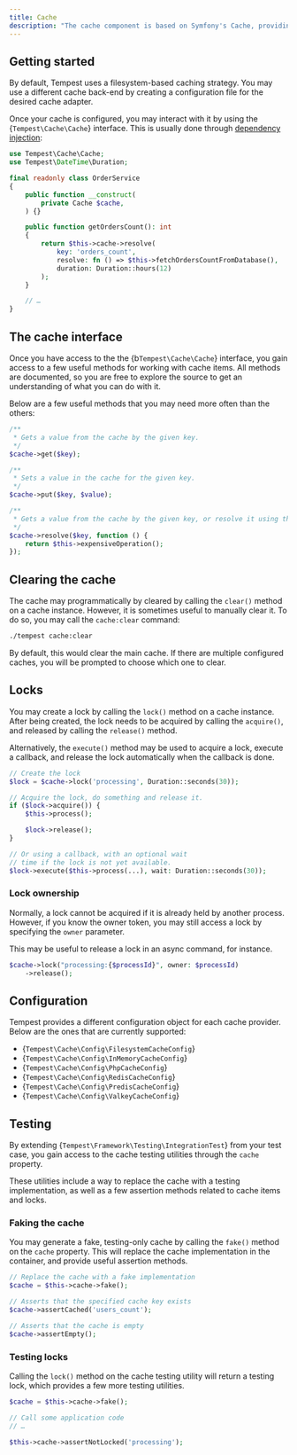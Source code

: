 ```yaml
---
title: Cache
description: "The cache component is based on Symfony's Cache, providing access to many different adapters through a convenient, simple interface."
---
```


## Getting started

By default, Tempest uses a filesystem-based caching strategy. You may use a different cache back-end by creating a configuration file for the desired cache adapter.

<!-- For instance, you may use Redis as your cache back-end by creating a `cache.config.php` file returning an instance of {b`Tempest\Cache\Config\RedisCacheConfig`}:

```php src/cache.config.php
return new RedisCacheConfig(
    host: env('REDIS_HOST', default: '127.0.0.1'),
    port: env('REDIS_PORT', default: 6379),
    username: env('REDIS_USERNAME'),
    password: env('REDIS_PASSWORD'),
);
```

In this example, the Redis credentials are specified in the `.env`, so a different bucket and credentials can be configured depending on the environment. Of course, you may use different, more specific environment variables if needed. -->

Once your cache is configured, you may interact with it by using the {`Tempest\Cache\Cache`} interface. This is usually done through [dependency injection](../1-essentials/05-container.md#injecting-dependencies):

```php src/OrderService.php
use Tempest\Cache\Cache;
use Tempest\DateTime\Duration;

final readonly class OrderService
{
    public function __construct(
        private Cache $cache,
    ) {}

    public function getOrdersCount(): int
    {
        return $this->cache->resolve(
            key: 'orders_count',
            resolve: fn () => $this->fetchOrdersCountFromDatabase(),
            duration: Duration::hours(12)
        );
    }

    // …
}
```

## The cache interface

Once you have access to the the {b`Tempest\Cache\Cache`} interface, you gain access to a few useful methods for working with cache items. All methods are documented, so you are free to explore the source to get an understanding of what you can do with it.

Below are a few useful methods that you may need more often than the others:

```php
/**
 * Gets a value from the cache by the given key.
 */
$cache->get($key);

/**
 * Sets a value in the cache for the given key.
 */
$cache->put($key, $value);

/**
 * Gets a value from the cache by the given key, or resolve it using the given callback.
 */
$cache->resolve($key, function () {
    return $this->expensiveOperation();
});
```

## Clearing the cache

The cache may programmatically by cleared by calling the `clear()` method on a cache instance. However, it is sometimes useful to manually clear it. To do so, you may call the `cache:clear` command:

```sh
./tempest cache:clear
```

By default, this would clear the main cache. If there are multiple configured caches, you will be prompted to choose which one to clear.

## Locks

You may create a lock by calling the `lock()` method on a cache instance. After being created, the lock needs to be acquired by calling the `acquire()`, and released by calling the `release()` method.

Alternatively, the `execute()` method may be used to acquire a lock, execute a callback, and release the lock automatically when the callback is done.

```php
// Create the lock
$lock = $cache->lock('processing', Duration::seconds(30));

// Acquire the lock, do something and release it.
if ($lock->acquire()) {
    $this->process();

    $lock->release();
}

// Or using a callback, with an optional wait
// time if the lock is not yet available.
$lock->execute($this->process(...), wait: Duration::seconds(30));
```

### Lock ownership

Normally, a lock cannot be acquired if it is already held by another process. However, if you know the owner token, you may still access a lock by specifying the `owner` parameter.

This may be useful to release a lock in an async command, for instance.

```php
$cache->lock("processing:{$processId}", owner: $processId)
    ->release();
```

## Configuration

Tempest provides a different configuration object for each cache provider. Below are the ones that are currently supported:

- {`Tempest\Cache\Config\FilesystemCacheConfig`}
- {`Tempest\Cache\Config\InMemoryCacheConfig`}
- {`Tempest\Cache\Config\PhpCacheConfig`}
- {`Tempest\Cache\Config\RedisCacheConfig`}
- {`Tempest\Cache\Config\PredisCacheConfig`}
- {`Tempest\Cache\Config\ValkeyCacheConfig`}

## Testing

By extending {`Tempest\Framework\Testing\IntegrationTest`} from your test case, you gain access to the cache testing utilities through the `cache` property.

These utilities include a way to replace the cache with a testing implementation, as well as a few assertion methods related to cache items and locks.

### Faking the cache

You may generate a fake, testing-only cache by calling the `fake()` method on the `cache` property. This will replace the cache implementation in the container, and provide useful assertion methods.

```php
// Replace the cache with a fake implementation
$cache = $this->cache->fake();

// Asserts that the specified cache key exists
$cache->assertCached('users_count');

// Asserts that the cache is empty
$cache->assertEmpty();
```

### Testing locks

Calling the `lock()` method on the cache testing utility will return a testing lock, which provides a few more testing utilities.

```php
$cache = $this->cache->fake();

// Call some application code
// …

$this->cache->assertNotLocked('processing');
```
